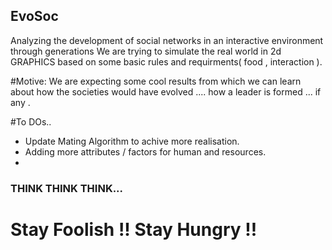 ## EvoSoc
Analyzing the development of social networks in an interactive environment through generations
We are trying to simulate the real world in 2d GRAPHICS based on some basic rules and requirments( food , interaction ).

#Motive:
We are expecting some cool results from which we can learn about how the societies would have evolved .... how a leader  is formed ... if any .

#To DOs..
* Update Mating Algorithm to achive more realisation.
* Adding more attributes / factors for human and resources.
* 


### THINK THINK THINK...
# Stay Foolish !! Stay Hungry !!
  

